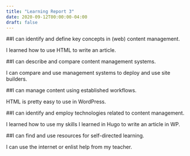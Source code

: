 ```yaml
---
title: "Learning Report 3"
date: 2020-09-12T00:00:00-04:00
draft: false
---
```


##I can identify and define key concepts in (web) content management.
 
I learned how to use HTML to write an article.

##I can describe and compare content management systems.

I can compare and use management systems to deploy and use site builders.

##I can manage content using established workflows.

HTML is pretty easy to use in WordPress.

##I can identify and employ technologies related to content management.

I learned how to use my skills I learned in Hugo to write an article in WP.

##I can find and use resources for self-directed learning.

I can use the internet or enlist help from my teacher.

